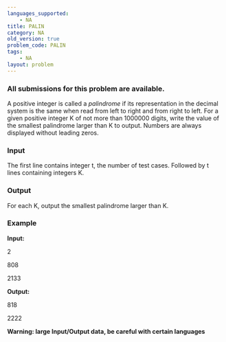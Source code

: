 ```yaml
---
languages_supported:
    - NA
title: PALIN
category: NA
old_version: true
problem_code: PALIN
tags:
    - NA
layout: problem
---
```

###  All submissions for this problem are available. 

A positive integer is called a *palindrome* if its representation in the decimal system is the same when read from left to right and from right to left. For a given positive integer K of not more than 1000000 digits, write the value of the smallest palindrome larger than K to output. Numbers are always displayed without leading zeros.

### Input

The first line contains integer t, the number of test cases. Followed by t lines containing integers K.

### Output

For each K, output the smallest palindrome larger than K.

### Example

**Input:**

2

808

2133

**Output:**

818

2222

**Warning: large Input/Output data, be careful with certain languages**
